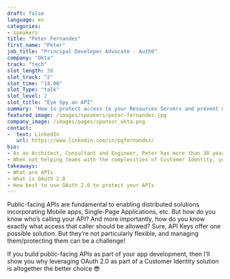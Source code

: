 ```yaml
---
draft: false
language: en
categories:
- speakers
title: "Peter Fernandez"
first_name: "Peter"
job_title: "Principal Developer Advocate - Auth0"
company: "Okta"
track: "tech"
slot_length: 30
slot_track: "2"
slot_time: "14.00"
slot_Type: "talk"
slot_level: 2
slot_title: "Eye Spy an API"
summary: "How to protect access to your Resources Servers and prevent unwanted access using OAuth 2.0"
featured_image: /images/speakers/peter-fernandez.jpg
company_image: /images/pages/sponsor_okta.png
contact:
-  text: LinkedIn
   url: https://www.linkedin.com/in/pgfernandez/
bio:
- As an Architect, Consultant and Engineer, Peter has more than 30 years of experience designing and developing secure and robust software solutions. 
- When not helping teams with the complexities of Customer Identity, you can usually find him working behind the scenes, acting in or directing a show at his local theatre.
takeaways:
- What are APIs
- What is OAuth 2.0
- How best to use OAuth 2.0 to protect your APIs
---
```


Public-facing APIs are fundamental to enabling distributed solutions incorporating Mobile apps, Single-Page Applications, etc. But how do you know who’s calling your API? And more importantly, how do you know exactly what access that caller should be allowed? Sure, API Keys offer one possible solution. But they’re not particularly flexible, and managing them/protecting them can be a challenge! 

If you build public-facing APIs as part of your app development, then I’ll show you why leveraging OAuth 2.0 as part of a Customer Identity solution is altogether the better choice 😎
